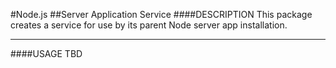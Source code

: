 #Node.js 
##Server Application Service
####DESCRIPTION
This package creates a service for use by its parent Node server app installation.
___
####USAGE
TBD